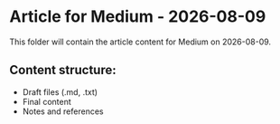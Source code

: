 # Article for Medium - 2026-08-09

This folder will contain the article content for Medium on 2026-08-09.

## Content structure:
- Draft files (.md, .txt)
- Final content
- Notes and references
